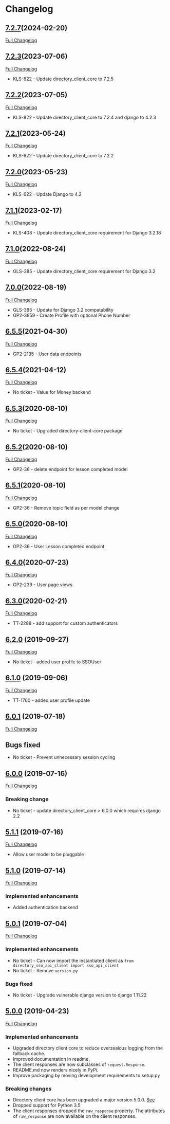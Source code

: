 # Changelog

## [7.2.7](https://pypi.org/project/directory-sso-api-client/7.2.7/)(2024-02-20)
[Full Changelog](https://github.com/uktrade/directory-sso-api-client/pull/79)

## [7.2.3](https://pypi.org/project/directory-sso-api-client/7.2.3/)(2023-07-06)
[Full Changelog](https://github.com/uktrade/directory-sso-api-client/pull/73)

- KLS-822 - Update directory_client_core  to 7.2.5

## [7.2.2](https://pypi.org/project/directory-sso-api-client/7.2.2/)(2023-07-05)
[Full Changelog](https://github.com/uktrade/directory-sso-api-client/pull/72)

- KLS-822 - Update directory_client_core  to 7.2.4 and django to 4.2.3

## [7.2.1](https://pypi.org/project/directory-sso-api-client/7.2.1/)(2023-05-24)
[Full Changelog](https://github.com/uktrade/directory-sso-api-client/pull/71)

- KLS-622 - Update directory_client_core  to 7.2.2

## [7.2.0](https://pypi.org/project/directory-sso-api-client/7.2.0/)(2023-05-23)
[Full Changelog](https://github.com/uktrade/directory-sso-api-client/pull/70)

- KLS-622 - Update Django to 4.2

## [7.1.1](https://pypi.org/project/directory-sso-api-client/7.1.1/)(2023-02-17)
[Full Changelog](https://github.com/uktrade/directory-sso-api-client/pull/66/files)

- KLS-408 - Update directory_client_core requirement for Django 3.2.18

## [7.1.0](https://pypi.org/project/directory-sso-api-client/7.1.0/)(2022-08-24)
[Full Changelog](https://github.com/uktrade/directory-sso-api-client/pull/64/files)

- GLS-385 - Update directory_client_core requirement for Django 3.2

## [7.0.0](https://pypi.org/project/directory-sso-api-client/7.0.0/)(2022-08-19)
[Full Changelog](https://github.com/uktrade/directory-sso-api-client/pull/58/files)

- GLS-385 - Update for Django 3.2 compatability
- GP2-3859 - Create Profile with optional Phone Number

## [6.5.5](https://pypi.org/project/directory-sso-api-client/6.5.5/)(2021-04-30)
[Full Changelog](https://github.com/uktrade/directory-sso-api-client/pull/58/files)

- GP2-2135 - User data endpoints

## [6.5.4](https://pypi.org/project/directory-sso-api-client/6.5.4/)(2021-04-12)
[Full Changelog](https://github.com/uktrade/directory-sso-api-client/pull/57/files)

- No ticket - Value for Money backend

## [6.5.3](https://pypi.org/project/directory-sso-api-client/6.5.3/)(2020-08-10)
[Full Changelog](https://github.com/uktrade/directory-sso-api-client/pull/54/files)

- No ticket - Upgraded directory-client-core package

## [6.5.2](https://pypi.org/project/directory-sso-api-client/6.5.2/)(2020-08-10)
[Full Changelog](https://github.com/uktrade/directory-sso-api-client/pull/53/files)

- GP2-36 - delete endpoint for lesson completed model

## [6.5.1](https://pypi.org/project/directory-sso-api-client/6.5.1/)(2020-08-10)
[Full Changelog](https://github.com/uktrade/directory-sso-api-client/pull/53/files)

- GP2-36 - Remove topic field as per model change

## [6.5.0](https://pypi.org/project/directory-sso-api-client/6.5.0/)(2020-08-10)
[Full Changelog](https://github.com/uktrade/directory-sso-api-client/pull/53/files)

- GP2-36 - User Lesson completed endpoint

## [6.4.0](https://pypi.org/project/directory-sso-api-client/6.4.0/)(2020-07-23)
[Full Changelog](https://github.com/uktrade/directory-sso-api-client/pull/51/files)

- GP2-239 - User page views

## [6.3.0](https://pypi.org/project/directory-sso-api-client/6.3.0/)(2020-02-21)
[Full Changelog](https://github.com/uktrade/directory-sso-api-client/pull/50/files)

- TT-2288 - add support for custom authenticators

## [6.2.0](https://pypi.org/project/directory-sso-api-client/6.2.0/) (2019-09-27)
[Full Changelog](https://github.com/uktrade/directory-sso-api-client/pull/49/files)

- No ticket - added user profile to SSOUser

## [6.1.0](https://pypi.org/project/directory-sso-api-client/6.1.0/) (2019-09-06)
[Full Changelog](https://github.com/uktrade/directory-sso-api-client/pull/48/files)

- TT-1760 - added user profile update

## [6.0.1](https://pypi.org/project/directory-sso-api-client/6.0.1/) (2019-07-18)
[Full Changelog](https://github.com/uktrade/directory-sso-api-client/pull/38/files)

## Bugs fixed
- No ticket - Prevent unnecessary session cycling

## [6.0.0](https://pypi.org/project/directory-sso-api-client/6.0.0/) (2019-07-16)
[Full Changelog](https://github.com/uktrade/directory-sso-api-client/pull/38/files)

 ### Breaking change

 - No ticket - update directory_client_core > 6.0.0 which requires django 2.2

## [5.1.1](https://pypi.org/project/directory-sso-api-client/5.1.1/) (2019-07-16)
[Full Changelog](https://github.com/uktrade/directory-sso-api-client/pull/38/files)

- Allow user model to be pluggable

## [5.1.0](https://pypi.org/project/directory-sso-api-client/5.1.0/) (2019-07-14)
[Full Changelog](https://github.com/uktrade/directory-sso-api-client/pull/37/files)

### Implemented enhancements

- Added authentication backend

## [5.0.1](https://pypi.org/project/directory-sso-api-client/5.0.1/) (2019-07-04)
[Full Changelog](https://github.com/uktrade/directory-sso-api-client/pull/36/files)

### Implemented enhancements
- No ticket - Can now import the instantiated client as `from directory_sso_api_client import sso_api_client`
- No ticket - Remove `version.py`

### Bugs fixed
- No ticket - Upgrade vulnerable django version to django 1.11.22


## [5.0.0](https://pypi.org/project/directory-sso-api-client/5.0.0/) (2019-04-23)
[Full Changelog](https://github.com/uktrade/directory-sso-api-client/pull/35/files)

### Implemented enhancements

- Upgraded directory client core to reduce overzealous logging from the fallback cache.
- Improved documentation in readme.
- The client responses are now subclasses of `request.Response`.
- README.md now renders nicely in PyPi.
- Improve packaging by moving development requirements to setup.py

### Breaking changes

- Directory client core has been upgraded a major version 5.0.0. [See](https://github.com/uktrade/directory-client-core/pull/16)
- Dropped support for Python 3.5
- The client responses dropped the `raw_response` property. The attributes of `raw_response` are now available on the client responses.
